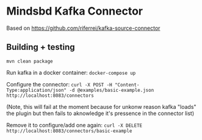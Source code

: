 # Mindsbd Kafka Connector

Based on https://github.com/riferrei/kafka-source-connector

## Building + testing

`mvn clean package`

Run kafka in a docker container:
`docker-compose up`

Configure the connector:
`curl -X POST -H "Content-Type:application/json" -d @examples/basic-example.json http://localhost:8083/connectors`

(Note, this will fail at the moment because for unkonw reason kafka "loads" the plugin but then fails to aknowledge it's pressence in the connector list)

Remove it to configure/add one again:
`curl -X DELETE  http://localhost:8083/connectors/basic-example`
